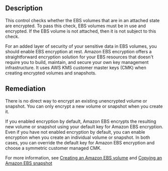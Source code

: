 ## Description

This control checks whether the EBS volumes that are in an attached state are encrypted. To pass this check, EBS volumes must be in use and encrypted. If the EBS volume is not attached, then it is not subject to this check.

For an added layer of security of your sensitive data in EBS volumes, you should enable EBS encryption at rest. Amazon EBS encryption offers a straightforward encryption solution for your EBS resources that doesn't require you to build, maintain, and secure your own key management infrastructure. It uses AWS KMS customer master keys (CMK) when creating encrypted volumes and snapshots.

## Remediation

There is no direct way to encrypt an existing unencrypted volume or snapshot. You can only encrypt a new volume or snapshot when you create it.

If you enabled encryption by default, Amazon EBS encrypts the resulting new volume or snapshot using your default key for Amazon EBS encryption. Even if you have not enabled encryption by default, you can enable encryption when you create an individual volume or snapshot. In both cases, you can override the default key for Amazon EBS encryption and choose a symmetric customer managed CMK.

For more information, see [Creating an Amazon EBS volume](https://docs.aws.amazon.com/AWSEC2/latest/UserGuide/ebs-creating-volume.html) and [Copying an Amazon EBS snapshot](https://docs.aws.amazon.com/AWSEC2/latest/UserGuide/ebs-copy-snapshot.html)